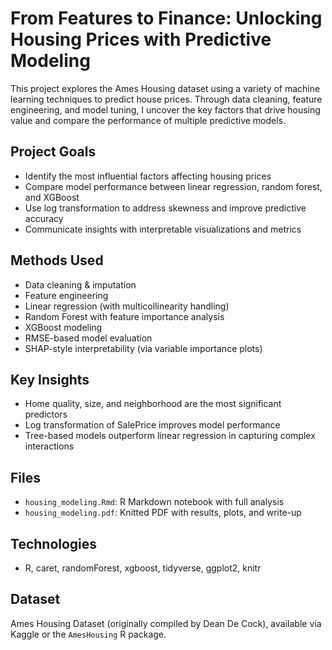 # From Features to Finance: Unlocking Housing Prices with Predictive Modeling

This project explores the Ames Housing dataset using a variety of machine learning techniques to predict house prices. Through data cleaning, feature engineering, and model tuning, I uncover the key factors that drive housing value and compare the performance of multiple predictive models.

## Project Goals
- Identify the most influential factors affecting housing prices
- Compare model performance between linear regression, random forest, and XGBoost
- Use log transformation to address skewness and improve predictive accuracy
- Communicate insights with interpretable visualizations and metrics

## Methods Used
- Data cleaning & imputation
- Feature engineering
- Linear regression (with multicollinearity handling)
- Random Forest with feature importance analysis
- XGBoost modeling
- RMSE-based model evaluation
- SHAP-style interpretability (via variable importance plots)

## Key Insights
- Home quality, size, and neighborhood are the most significant predictors
- Log transformation of SalePrice improves model performance
- Tree-based models outperform linear regression in capturing complex interactions

## Files
- `housing_modeling.Rmd`: R Markdown notebook with full analysis
- `housing_modeling.pdf`: Knitted PDF with results, plots, and write-up

## Technologies
- R, caret, randomForest, xgboost, tidyverse, ggplot2, knitr

## Dataset
Ames Housing Dataset (originally compiled by Dean De Cock), available via Kaggle or the `AmesHousing` R package.
